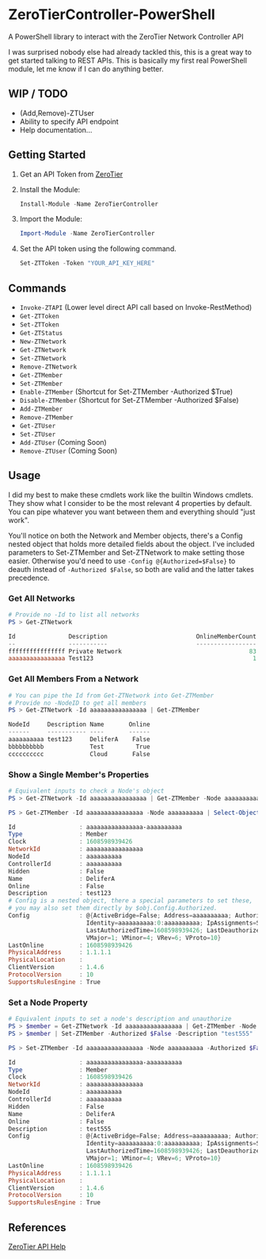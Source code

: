 # ZeroTierController-PowerShell

A PowerShell library to interact with the ZeroTier Network Controller API

I was surprised nobody else had already tackled this, this is a great way to get started talking to REST APIs.
This is basically my first real PowerShell module, let me know if I can do anything better.

## WIP / TODO

- (Add,Remove)-ZTUser
- Ability to specify API endpoint
- Help documentation...

## Getting Started

1. Get an API Token from [ZeroTier](https://my.zerotier.com/account)
1. Install the Module:  

    ```PowerShell
    Install-Module -Name ZeroTierController 
    ```

1. Import the Module:  

    ```PowerShell
    Import-Module -Name ZeroTierController
    ```

1. Set the API token using the following command.

    ```PowerShell
    Set-ZTToken -Token "YOUR_API_KEY_HERE"
    ```

## Commands

- `Invoke-ZTAPI` (Lower level direct API call based on Invoke-RestMethod)
- `Get-ZTToken`
- `Set-ZTToken`
- `Get-ZTStatus`
- `New-ZTNetwork`
- `Get-ZTNetwork`
- `Set-ZTNetwork`
- `Remove-ZTNetwork`
- `Get-ZTMember`
- `Set-ZTMember`
- `Enable-ZTMember` (Shortcut for Set-ZTMember -Authorized $True)
- `Disable-ZTMember` (Shortcut for Set-ZTMember -Authorized $False)
- `Add-ZTMember`
- `Remove-ZTMember`
- `Get-ZTUser`
- `Set-ZTUser`
- `Add-ZTUser` (Coming Soon)
- `Remove-ZTUser` (Coming Soon)

## Usage

I did my best to make these cmdlets work like the builtin Windows cmdlets.
They show what I consider to be the most relevant 4 properties by default.
You can pipe whatever you want between them and everything should "just work".

You'll notice on both the Network and Member objects, there's a Config nested object that holds more detailed fields about the object. I've included parameters to Set-ZTMember and Set-ZTNetwork to make setting those easier. Otherwise you'd need to use ``` -Config @{Authorized=$False} ``` to deauth instead of ``` -Authorized $False ```, so both are valid and the latter takes precedence.

### Get All Networks

```powershell
# Provide no -Id to list all networks
PS > Get-ZTNetwork

Id               Description                         OnlineMemberCount AuthorizedMemberCount
--               -----------                         ----------------- ---------------------
ffffffffffffffff Private Network                                    83                   274
aaaaaaaaaaaaaaaa Test123                                             1                     2
```

### Get All Members From a Network

```powershell
# You can pipe the Id from Get-ZTNetwork into Get-ZTMember
# Provide no -NodeID to get all members
PS > Get-ZTNetwork -Id aaaaaaaaaaaaaaaa | Get-ZTMember

NodeId     Description Name       Online
------     ----------- ----       ------
aaaaaaaaaa test123     DeliferA    False
bbbbbbbbbb             Test         True
cccccccccc             Cloud       False
```

### Show a Single Member's Properties

```powershell
# Equivalent inputs to check a Node's object
PS > Get-ZTNetwork -Id aaaaaaaaaaaaaaaa | Get-ZTMember -Node aaaaaaaaaa | Select-Object *

PS > Get-ZTMember -Id aaaaaaaaaaaaaaaa -Node aaaaaaaaaa | Select-Object *

Id                  : aaaaaaaaaaaaaaaa-aaaaaaaaaa
Type                : Member
Clock               : 1608598939426
NetworkId           : aaaaaaaaaaaaaaaa
NodeId              : aaaaaaaaaa
ControllerId        : aaaaaaaaaa
Hidden              : False
Name                : DeliferA
Online              : False
Description         : test123
# Config is a nested object, there a special parameters to set these,
# you may also set them directly by $obj.Config.Authorized.
Config              : @{ActiveBridge=False; Address=aaaaaaaaaa; Authorized=True; Capabilities=; CreationTime=1608598939426; Id=aaaaaaaaaa;
                      Identity=aaaaaaaaaa:0:aaaaaaaaaa; IpAssignments=System.Object[];
                      LastAuthorizedTime=1608598939426; LastDeauthorizedTime=1608598939426; NoAutoAssignIps=False; Nwid=aaaaaaaaaaaaaaaa; Objtype=member; RemoteTraceLevel=0; RemoteTraceTarget=; Revision=13; Tags=;    
                      VMajor=1; VMinor=4; VRev=6; VProto=10}
LastOnline          : 1608598939426
PhysicalAddress     : 1.1.1.1
PhysicalLocation    :
ClientVersion       : 1.4.6
ProtocolVersion     : 10
SupportsRulesEngine : True
```

### Set a Node Property

```powershell
# Equivalent inputs to set a node's description and unauthorize
PS > $member = Get-ZTNetwork -Id aaaaaaaaaaaaaaaa | Get-ZTMember -Node aaaaaaaaaa
PS > $member | Set-ZTMember -Authorized $False -Description "test555"

PS > Set-ZTMember -Id aaaaaaaaaaaaaaaa -Node aaaaaaaaaa -Authorized $False -Description "test555"

Id                  : aaaaaaaaaaaaaaaa-aaaaaaaaaa
Type                : Member
Clock               : 1608598939426
NetworkId           : aaaaaaaaaaaaaaaa
NodeId              : aaaaaaaaaa
ControllerId        : aaaaaaaaaa
Hidden              : False
Name                : DeliferA
Online              : False
Description         : test555
Config              : @{ActiveBridge=False; Address=aaaaaaaaaa; Authorized=False; Capabilities=; CreationTime=1608598939426; Id=aaaaaaaaaa;
                      Identity=aaaaaaaaaa:0:aaaaaaaaaa; IpAssignments=System.Object[];
                      LastAuthorizedTime=1608598939426; LastDeauthorizedTime=1608598939426; NoAutoAssignIps=False; Nwid=aaaaaaaaaaaaaaaa; Objtype=member; RemoteTraceLevel=0; RemoteTraceTarget=; Revision=13; Tags=;    
                      VMajor=1; VMinor=4; VRev=6; VProto=10}
LastOnline          : 1608598939426
PhysicalAddress     : 1.1.1.1
PhysicalLocation    :
ClientVersion       : 1.4.6
ProtocolVersion     : 10
SupportsRulesEngine : True

```

## References

[ZeroTier API Help](https://my.zerotier.com/help/api)
